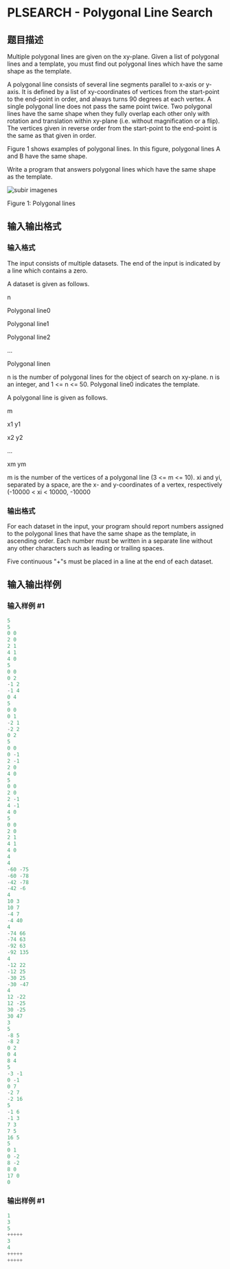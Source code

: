 # PLSEARCH - Polygonal Line Search

## 题目描述

Multiple polygonal lines are given on the xy-plane. Given a list of polygonal lines and a template, you must find out polygonal lines which have the same shape as the template.

A polygonal line consists of several line segments parallel to x-axis or y-axis. It is defined by a list of xy-coordinates of vertices from the start-point to the end-point in order, and always turns 90 degrees at each vertex. A single polygonal line does not pass the same point twice. Two polygonal lines have the same shape when they fully overlap each other only with rotation and translation within xy-plane (i.e. without magnification or a flip). The vertices given in reverse order from the start-point to the end-point is the same as that given in order.

Figure 1 shows examples of polygonal lines. In this figure, polygonal lines A and B have the same shape.

Write a program that answers polygonal lines which have the same shape as the template.

![subir imagenes](https://cdn.luogu.com.cn/upload/vjudge_pic/SP1698/5d24ef5966df6572cf4ec380e7908f8102569181.png)

Figure 1: Polygonal lines

## 输入输出格式

### 输入格式

The input consists of multiple datasets. The end of the input is indicated by a line which contains a zero.

A dataset is given as follows.

n

Polygonal line0

Polygonal line1

Polygonal line2

...

Polygonal linen

n is the number of polygonal lines for the object of search on xy-plane. n is an integer, and 1 <= n <= 50. Polygonal line0 indicates the template.

A polygonal line is given as follows.

m

x1 y1

x2 y2

...

xm ym

m is the number of the vertices of a polygonal line (3 <= m <= 10). xi and yi, separated by a space, are the x- and y-coordinates of a vertex, respectively (-10000 < xi < 10000, -10000

### 输出格式

 For each dataset in the input, your program should report numbers assigned to the polygonal lines that have the same shape as the template, in ascending order. Each number must be written in a separate line without any other characters such as leading or trailing spaces.

Five continuous "+"s must be placed in a line at the end of each dataset.

## 输入输出样例

### 输入样例 #1

```cpp
5
5
0 0
2 0
2 1
4 1
4 0
5
0 0
0 2
-1 2
-1 4
0 4
5
0 0
0 1
-2 1
-2 2
0 2
5
0 0
0 -1
2 -1
2 0
4 0
5
0 0
2 0
2 -1
4 -1
4 0
5
0 0
2 0
2 1
4 1
4 0
4
4
-60 -75
-60 -78
-42 -78
-42 -6
4
10 3
10 7
-4 7
-4 40
4
-74 66
-74 63
-92 63
-92 135
4
-12 22
-12 25
-30 25
-30 -47
4
12 -22
12 -25
30 -25
30 47
3
5
-8 5
-8 2
0 2
0 4
8 4
5
-3 -1
0 -1
0 7
-2 7
-2 16
5
-1 6
-1 3
7 3
7 5
16 5
5
0 1
0 -2
8 -2
8 0
17 0
0
```


### 输出样例 #1

```cpp
1
3
5
+++++
3
4
+++++
+++++
```


